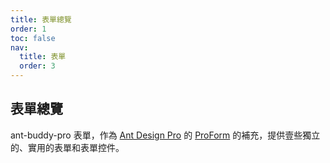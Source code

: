 ```yaml
---
title: 表單總覽
order: 1
toc: false
nav:
  title: 表單
  order: 3
---
```


## 表單總覽

ant-buddy-pro 表單，作為 [Ant Design Pro](https://pro.ant.design/) 的 [ProForm](https://github.com/ant-design/pro-components/tree/master/packages/form) 的補充，提供壹些獨立的、實用的表單和表單控件。

